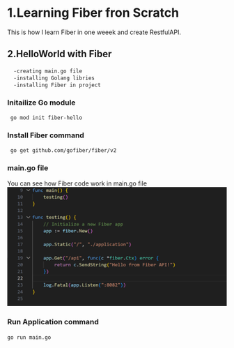 # 1.Learning Fiber fron Scratch
 This is how I learn Fiber in one weeek and create RestfulAPI.

 ## 2.HelloWorld with Fiber
      -creating main.go file
      -installing Golang libries
      -installing Fiber in project

 ### Initailize Go module
     go mod init fiber-hello
     
### Install Fiber command
     go get github.com/gofiber/fiber/v2

### main.go file
 You can see how Fiber code work in main.go file
 ![Reference Image](/images/Screenshot%202025-07-02%20151828.png)

### Run Application command
    go run main.go
